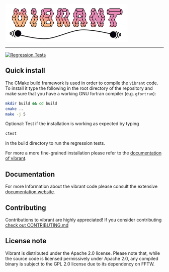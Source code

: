 <img src="docs/_static/all_img/logo_vibrant.svg" height="120">

---

[![Regression Tests](https://github.com/lstsgroup/vibrant/actions/workflows/action.yml/badge.svg?branch=main)](https://github.com/lstsgroup/vibrant/actions/workflows/action.yml)


## Quick install

The CMake build framework is used in order to compile the `vibrant` code. To install it type the following in the root directory of the repository and make sure that you have a working GNU fortran compiler (e.g. `gfortran`):
```bash 
mkdir build && cd build 
cmake ..
make -j 5
```
Optional: Test if the installation is working as expected by typing 
```bash
ctest 
```
in the build directory to run the regression tests.

For more a more fine-grained installation please refer to the [documentation of vibrant](https://lstsgroup.github.io/vibrant/Installation.html).

## Documentation

For more Information about the vibrant code please consult the extensive [documentation website](https://lstsgroup.github.io/vibrant/).

## Contributing

Contributions to vibrant are highly appreciated! If you consider contributing [check out CONTRIBUTING.md](https://github.com/lstsgroup/vibrant/blob/main/CONTRIBUTING.md)

## License note

Vibrant is distributed under the Apache 2.0 license. Please note that, while the source code is licensed permissively under Apache 2.0, any compiled binary is subject to the GPL 2.0 license due to its dependency on FFTW.
